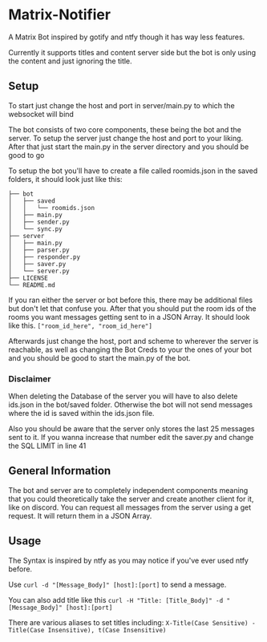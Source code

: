 # Matrix-Notifier
A Matrix Bot inspired by gotify and ntfy though it has way less features.

Currently it supports titles and content server side but the bot is only using the content and just ignoring the title.

## Setup

To start just change the host and port in server/main.py to which the websocket will bind

The bot consists of two core components, these being the bot and the server.
To setup the server just change the host and port to your liking. After that just start the main.py in the server directory and you should be good to go

To setup the bot you'll have to create a file called roomids.json in the saved folders, it should look just like this:
```
├── bot
│   ├── saved
│   │   └── roomids.json
│   ├── main.py
│   ├── sender.py
│   └── sync.py
├── server
│   ├── main.py
│   ├── parser.py
│   ├── responder.py
│   ├── saver.py
│   └── server.py
├── LICENSE
└── README.md
```

If you ran either the server or bot before this, there may be additional files but don't let that confuse you. After that you should put the room ids of the rooms you want messages getting sent to in a JSON Array. It should look like this. ```["room_id_here", "room_id_here"]```

Afterwards just change the host, port and scheme to wherever the server is reachable, as well as changing the Bot Creds to your the ones of your bot and you should be good to start the main.py of the bot. 

### Disclaimer

When deleting the Database of the server you will have to also delete ids.json in the bot/saved folder. Otherwise the bot will not send messages where the id is saved within the ids.json file.

Also you should be aware that the server only stores the last 25 messages sent to it. If you wanna increase that number edit the saver.py and change the SQL LIMIT in line 41

## General Information

The bot and server are to completely independent components meaning that you could theoretically take the server and create another client for it, like on discord. You can request all messages from the server using a get request. It will return them in a JSON Array.

## Usage

The Syntax is inspired by ntfy as you may notice if you've ever used ntfy before.

Use ```curl -d "[Message_Body]" [host]:[port]``` to send a message.

You can also add title like this ```curl -H "Title: [Title_Body]" -d "[Message_Body]" [host]:[port]```

There are various aliases to set titles including: ```X-Title(Case Sensitive) - Title(Case Insensitive), t(Case Insensitive)```
